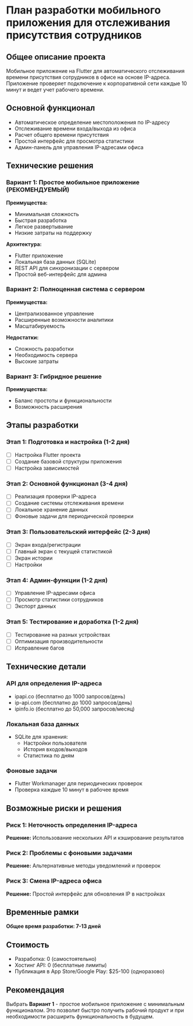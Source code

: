 # План разработки мобильного приложения для отслеживания присутствия сотрудников

## Общее описание проекта
Мобильное приложение на Flutter для автоматического отслеживания времени присутствия сотрудников в офисе на основе IP-адреса. Приложение проверяет подключение к корпоративной сети каждые 10 минут и ведет учет рабочего времени.

## Основной функционал
- Автоматическое определение местоположения по IP-адресу
- Отслеживание времени входа/выхода из офиса
- Расчет общего времени присутствия
- Простой интерфейс для просмотра статистики
- Админ-панель для управления IP-адресами офиса

## Технические решения

### Вариант 1: Простое мобильное приложение (РЕКОМЕНДУЕМЫЙ)
**Преимущества:**
- Минимальная сложность
- Быстрая разработка
- Легкое развертывание
- Низкие затраты на поддержку

**Архитектура:**
- Flutter приложение
- Локальная база данных (SQLite)
- REST API для синхронизации с сервером
- Простой веб-интерфейс для админа

### Вариант 2: Полноценная система с сервером
**Преимущества:**
- Централизованное управление
- Расширенные возможности аналитики
- Масштабируемость

**Недостатки:**
- Сложность разработки
- Необходимость сервера
- Высокие затраты

### Вариант 3: Гибридное решение
**Преимущества:**
- Баланс простоты и функциональности
- Возможность расширения

## Этапы разработки

### Этап 1: Подготовка и настройка (1-2 дня)
- [ ] Настройка Flutter проекта
- [ ] Создание базовой структуры приложения
- [ ] Настройка зависимостей

### Этап 2: Основной функционал (3-4 дня)
- [ ] Реализация проверки IP-адреса
- [ ] Создание системы отслеживания времени
- [ ] Локальное хранение данных
- [ ] Фоновые задачи для периодической проверки

### Этап 3: Пользовательский интерфейс (2-3 дня)
- [ ] Экран входа/регистрации
- [ ] Главный экран с текущей статистикой
- [ ] Экран истории
- [ ] Настройки

### Этап 4: Админ-функции (1-2 дня)
- [ ] Управление IP-адресами офиса
- [ ] Просмотр статистики сотрудников
- [ ] Экспорт данных

### Этап 5: Тестирование и доработка (1-2 дня)
- [ ] Тестирование на разных устройствах
- [ ] Оптимизация производительности
- [ ] Исправление багов

## Технические детали

### API для определения IP-адреса
- ipapi.co (бесплатно до 1000 запросов/день)
- ip-api.com (бесплатно до 1000 запросов/день)
- ipinfo.io (бесплатно до 50,000 запросов/месяц)

### Локальная база данных
- SQLite для хранения:
  - Настройки пользователя
  - История входов/выходов
  - Статистика по дням

### Фоновые задачи
- Flutter Workmanager для периодических проверок
- Проверка каждые 10 минут в рабочее время

## Возможные риски и решения

### Риск 1: Неточность определения IP-адреса
**Решение:** Использование нескольких API и кэширование результатов

### Риск 2: Проблемы с фоновыми задачами
**Решение:** Альтернативные методы уведомлений и проверок

### Риск 3: Смена IP-адреса офиса
**Решение:** Простой интерфейс для обновления IP в настройках

## Временные рамки
**Общее время разработки: 7-13 дней**

## Стоимость
- Разработка: 0 (самостоятельно)
- Хостинг API: 0 (бесплатные лимиты)
- Публикация в App Store/Google Play: $25-100 (одноразово)

## Рекомендация
Выбрать **Вариант 1** - простое мобильное приложение с минимальным функционалом. Это позволит быстро получить рабочий продукт и при необходимости расширить функциональность в будущем.


